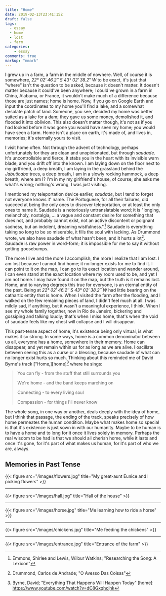 ```yaml
---
title: "Home"
date: 2019-02-13T23:41:15Z
draft: false
tags:
  - essay
  - home
  - lost
  - farm
categories:
    - essay
comments: true
markup: "mmark"
---
```


I grew up in a farm, a farm in the middle of nowhere. Well, of course it is
somewhere, _22° 02′ 46.2″ S 43° 02′ 38.2″ W_ to be exact, it's just that "where"
isn't the question to be asked, because it doesn't matter. It doesn't matter
because it could've been anywhere; I could've grown in a farm in China, Alabama,
or France, it wouldn't make much of a difference because those are just names;
home is home. Now, if you go on Google Earth and input the coordinates to my
home you'll find a lake, and a somewhat desolate patch of land. Someone, you
see, decided my home was better suited as a lake for a dam; they gave us some
money, demolished it, and flooded it into oblivion. This also doesn't matter
though, it's not as if you had looked before it was gone you would have seen my
home; you would have seen a farm. Home isn't a place on earth, it's made of, and
lives in, memories; it's eternally yours to visit.

I visit home often. Not through the advent of technology, perhaps unfortunately
for they are clean and unopinionated, but through _saudade_. It's uncontrollable
and fierce, it stabs you in the heart with its invisible warn blade, and you
drift off into the known. I am laying down on the floor next to my girlfriend, a
deep breath, I am laying in the grassland behind the _Jabuticaba_ trees, a deep
breath, I am in a slowly rocking hammock, a deep breath, where am I? I'm in my
my girlfriend's house, of course; she asks me what's wrong; nothing's wrong, I
was just visiting.

I mentioned my teleportation device earlier, _saudade_, but I tend to forget not
everyone knows it' name. The Portuguese, for all their failures, did succeed at
being the only ones to discover teleportation, or at least the only ones to name
it. Saudade is a notoriously untranslatable word; it is "longing, melancholy,
nostalgia, ... a vague and constant desire for something that does not, and
probably cannot exist, not an active discontent or poignant sadness, but an
indolent, dreaming wistfulness.''[^1] Saudade is everything taking so long to be so
miserable, it fills the soul with lacking. As Drummond wrote, we also have
saudade of what hasn't been, and it hurts a lot[^2]. Saudade is raw power in
word-form; it is impossible for me to say it without getting goosebumps.

The more I live and the more I accomplish, the more I realize that I am lost. I
am lost because I cannot find home; it no longer exists for me to find it. I can
point to it on the map, I can go to its exact location and wander around, I can
even stand at the exact location where my room used to be, and yet I am not
home. I may have found it on the map, but the truth is it remains lost. Home,
and to varying degrees this true for everyone, is an eternal entity of the past.
Being at _22° 02′ 46.2″ S 43° 02′ 38.2″ W_ had little bearing on the cathartic
entity that is home. When I visited the farm after the flooding, and I walked on
the few remaining pieces of land, I didn't feel much at all. I was mildly sad,
if anything, but it wasn't a meaningful experience, I think. When I see my whole
family together, now in Rio de Janeiro, bickering and gossiping and talking
loudly; that's when I miss home, that's when the void of saudade feels like my
chest will collapse and I will disappear.

This past-tense aspect of home, it's existence being only virtual, is what makes
it so strong. In some ways, home is a common denominator between us all,
everyone has a home, somewhere in their memory. Home can disappear, and yet
remain within us for as long as we are alive. I oscillate between seeing this as
a curse or a blessing, because saudade of what can no longer exist hurts so
much. Thinking about this reminded me of David Byrne's track ["Home,][home][^3]
where he sings:

> You can fly - from the stuff that still surrounds you
>
> We're home - and the band keeps marching on
>
> Connecting - to every living soul
>
> Compassion - for things I'll never know

The whole song, in one way or another, deals deeply with the idea of home, but I
think that passage, the ending of the track, speaks precisely of how home
permeates the human condition. Maybe what makes home so special is that it's
existence is just sown in with our humanity. Maybe to be human is to have a home
and to long for it once it lives solely in memory. Perhaps the real wisdom to be
had is that we should all cherish home, while it lasts and once it's gone, for
it's part of what makes us human, for it's part of who we are, always.

Memories in Past Tense
---

{{< figure src="/images/flowers.jpg" title="My great-aunt Eunice and I picking flowers" >}}

---

{{< figure src="/images/hall.jpg" title="Hall of the house" >}}

---

{{< figure src="/images/horse.jpg" title="Me learning how to ride a horse" >}}

---

{{< figure src="/images/chickens.jpg" title="Me feeding the chickens" >}}

---

{{< figure src="/images/entrance.jpg" title="Entrance of the farm" >}}

[^1]: Emmons, Shirlee and Lewis, Wilbur Watkins; "Researching the Song: A Lexicon"
[^2]: Drummond, Carlos de Andrade; "O Avesso Das Coisas"
[^3]: Byrne, David; "Everything That Happens Will Happen Today"
[home]: https://www.youtube.com/watch?v=dC8Gxqhcjhk
